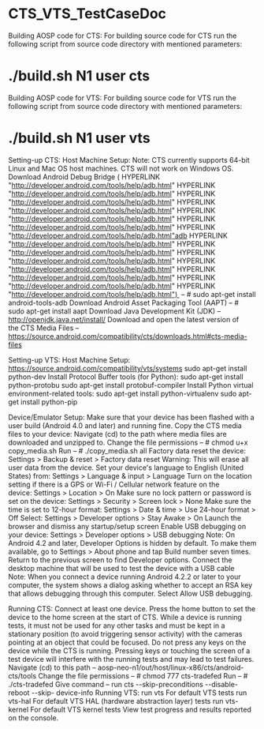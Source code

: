 # CTS_VTS_TestCaseDoc

Building AOSP code for CTS:
For building source code for CTS run the following script from source code directory with mentioned parameters:
# ./build.sh N1 user cts

Building AOSP code for VTS:
For building source code for VTS run the following script from source code directory with mentioned parameters:
# ./build.sh N1 user vts

Setting-up CTS:
Host Machine Setup:
Note: CTS currently supports 64-bit Linux and Mac OS host machines. CTS will not work on Windows OS.
Download Android Debug Bridge ( HYPERLINK "http://developer.android.com/tools/help/adb.html" HYPERLINK "http://developer.android.com/tools/help/adb.html" HYPERLINK "http://developer.android.com/tools/help/adb.html" HYPERLINK "http://developer.android.com/tools/help/adb.html" HYPERLINK "http://developer.android.com/tools/help/adb.html" HYPERLINK "http://developer.android.com/tools/help/adb.html" HYPERLINK "http://developer.android.com/tools/help/adb.html"adb HYPERLINK "http://developer.android.com/tools/help/adb.html" HYPERLINK "http://developer.android.com/tools/help/adb.html" HYPERLINK "http://developer.android.com/tools/help/adb.html" HYPERLINK "http://developer.android.com/tools/help/adb.html" HYPERLINK "http://developer.android.com/tools/help/adb.html" HYPERLINK "http://developer.android.com/tools/help/adb.html" HYPERLINK "http://developer.android.com/tools/help/adb.html")  – # sudo apt-get install android-tools-adb
Download Android Asset Packaging Tool (AAPT) – # sudo apt-get install aapt
Download Java Development Kit (JDK) – http://openjdk.java.net/install/
Download and open the latest version of the CTS Media Files – https://source.android.com/compatibility/cts/downloads.html#cts-media-files


Setting-up VTS:
Host Machine Setup:
https://source.android.com/compatibility/vts/systems
	sudo apt-get install python-dev
	Install Protocol Buffer tools (for Python):
	sudo apt-get install python-protobu
	sudo apt-get install protobuf-compiler
	Install Python virtual environment-related tools:
	sudo apt-get install python-virtualenv
	sudo apt-get install python-pip

Device/Emulator Setup:
Make sure that your device has been flashed with a user build (Android 4.0 and later) and running fine.
Copy the CTS media files to your device:
Navigate (cd) to the path where media files are downloaded and unzipped to.
Change the file permissions – # chmod u+x copy_media.sh
Run – # ./copy_media.sh all
Factory data reset the device: Settings > Backup & reset > Factory data reset
Warning: This will erase all user data from the device.
Set your device's language to English (United States) from: Settings > Language & input > Language
Turn on the location setting if there is a GPS or Wi-Fi / Cellular network feature on the device: Settings > Location > On
Make sure no lock pattern or password is set on the device: Settings > Security > Screen lock > None
Make sure the time is set to 12-hour format: Settings > Date & time > Use 24-hour format > Off
Select: Settings > Developer options > Stay Awake > On
Launch the browser and dismiss any startup/setup screen
Enable USB debugging on your device: Settings > Developer options > USB debugging
Note: On Android 4.2 and later, Developer Options is hidden by default. To make them available, go to Settings > About phone and tap Build number seven times. Return to the previous screen to find Developer options.
Connect the desktop machine that will be used to test the device with a USB cable
Note: When you connect a device running Android 4.2.2 or later to your computer, the system shows a dialog asking whether to accept an RSA key that allows debugging through this computer. Select Allow USB debugging.

Running CTS:
	Connect at least one device.
	Press the home button to set the device to the home screen at the start of CTS.
	While a device is running tests, it must not be used for any other tasks and must be kept 	in a stationary position (to avoid triggering sensor activity) with the cameras pointing at 	an object that could be focused.
	Do not press any keys on the device while the CTS is running. Pressing keys or touching 	the screen of a test device will interfere with the running tests and may lead to test 	failures.
	Navigate (cd) to this path – aosp-neo-n1/out/host/linux-x86/cts/android-cts/tools
	Change the file permissions – # chmod 777 cts-tradefed
	Run – # ./cts-tradefed
	Give command – run cts --skip-preconditions --disable-reboot --skip-	device-info
Running VTS:
	run vts		For default VTS tests
	run vts-hal	For default VTS HAL (hardware abstraction layer) tests
	run vts-kernel	For default VTS kernel tests
View test progress and results reported on the console.
